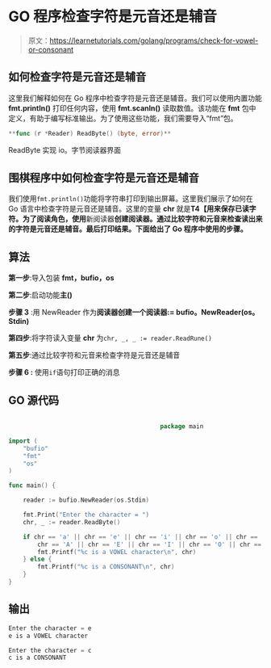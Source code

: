 # GO 程序检查字符是元音还是辅音

> 原文：<https://learnetutorials.com/golang/programs/check-for-vowel-or-consonant>

## 如何检查字符是元音还是辅音

这里我们解释如何在 Go 程序中检查字符是元音还是辅音。我们可以使用内置功能 **fmt.println()** 打印任何内容，使用 **fmt.scanln()** 读取数值。该功能在 **fmt** 包中定义，有助于编写标准输出。为了使用这些功能，我们需要导入“fmt”包。

```go
**func (r *Reader) ReadByte() (byte, error)** 

```

ReadByte 实现 io。字节阅读器界面

## 围棋程序中如何检查字符是元音还是辅音

我们使用`fmt.println()`功能将字符串打印到输出屏幕。这里我们展示了如何在 Go 语言中检查字符是元音还是辅音。这里的变量 **chr** 就是**T4【用来保存已读字符。为了阅读角色，使用**新阅读器**创建阅读器。通过比较字符和元音来检查读出来的字符是元音还是辅音。最后打印结果。下面给出了 Go 程序中使用的步骤。**

## 算法

**第一步**:导入包装 **fmt，bufio，os**

**第二步**:启动功能**主()**

**步骤 3** :用 NewReader 作为**阅读器创建一个阅读器:= bufio。NewReader(os。Stdin)**

**第四步**:将字符读入变量 **chr** 为`chr, _, _ := reader.ReadRune()`

**第五步**:通过比较字符和元音来检查字符是元音还是辅音

****步骤 6** :** 使用`if`语句打印正确的消息

## GO 源代码

```go

                                          package main

import (
    "bufio"
    "fmt"
    "os"
)

func main() {

    reader := bufio.NewReader(os.Stdin)

    fmt.Print("Enter the character = ")
    chr, _ := reader.ReadByte()

    if chr == 'a' || chr == 'e' || chr == 'i' || chr == 'o' || chr == 'u' ||
        chr == 'A' || chr == 'E' || chr == 'I' || chr == 'O' || chr == 'U' {
        fmt.Printf("%c is a VOWEL character\n", chr)
    } else {
        fmt.Printf("%c is a CONSONANT\n", chr)
    }
}

```

## 输出

```go
Enter the character = e
e is a VOWEL character

Enter the character = c
c is a CONSONANT 
```